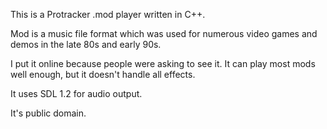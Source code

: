 This is a Protracker .mod player written in C++.

Mod is a music file format which was used for numerous video games and demos in the late 80s and early 90s.

I put it online because people were asking to see it. It can play most mods well enough, but it doesn't handle all effects.

It uses SDL 1.2 for audio output.

It's public domain.
